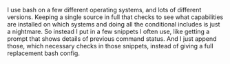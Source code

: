 I use bash on a few different operating systems, and lots of different versions. Keeping a single
source in full that checks to see what capabilities are installed on which systems and doing all
the conditional includes is just a nightmare. So instead I put in a few snippets I often use, like
getting a prompt that shows details of previous command status. And I just append those, which 
necessary checks in those snippets, instead of giving a full replacement bash config.
